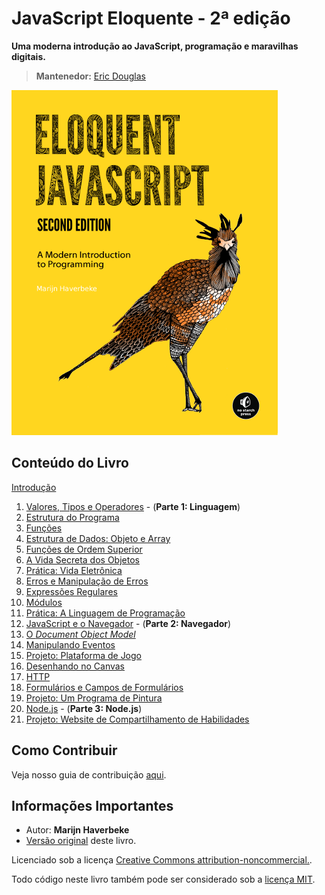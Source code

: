 # JavaScript Eloquente - 2ª edição

**Uma moderna introdução ao JavaScript, programação e maravilhas digitais.**

> **Mantenedor:** [Eric Douglas](https://github.com/ericdouglas)

![JavaScript Eloquente](img/eloq-js.png)

## Conteúdo do Livro

[Introdução](https://github.com/braziljs/eloquente-javascript/blob/master/chapters/00-introducao.md)

1. [Valores, Tipos e Operadores](https://github.com/braziljs/eloquente-javascript/blob/master/chapters/01-valores-tipos-operadores.md) - (**Parte 1: Linguagem**)
1. [Estrutura do Programa](https://github.com/braziljs/eloquente-javascript/blob/master/chapters/02-estrutura-do-programa.md)
1. [Funções](https://github.com/braziljs/eloquente-javascript/blob/master/chapters/03-funcoes.md)
1. [Estrutura de Dados: Objeto e Array](https://github.com/braziljs/eloquente-javascript/blob/master/chapters/04-estruturas-de-dados.md)
1. [Funções de Ordem Superior](https://github.com/braziljs/eloquente-javascript/blob/master/chapters/05-funcoes-de-ordem-superior.md)
1. [A Vida Secreta dos Objetos](https://github.com/braziljs/eloquente-javascript/blob/master/chapters/06-a-vida-secreta-dos-objetos.md)
1. [Prática: Vida Eletrônica](https://github.com/braziljs/eloquente-javascript/blob/master/chapters/07-pratica-vida-eletronica.md)
1. [Erros e Manipulação de Erros](https://github.com/braziljs/eloquente-javascript/blob/master/chapters/08-erros-e-manipulacao-de-erros.md)
1. [Expressões Regulares](https://github.com/braziljs/eloquente-javascript/blob/master/chapters/09-expressoes-regulares.md)
1. [Módulos](https://github.com/braziljs/eloquente-javascript/blob/master/chapters/10-modulos.md)
1. [Prática: A Linguagem de Programação](https://github.com/braziljs/eloquente-javascript/blob/master/chapters/11-pratica-linguagem-de-programacao.md)
1. [JavaScript e o Navegador](https://github.com/braziljs/eloquente-javascript/blob/master/chapters/12-javascript-e-o-navegador.md) - (**Parte 2: Navegador**)
1. [O *Document Object Model*](https://github.com/braziljs/eloquente-javascript/blob/master/chapters/13-document-object-model.md)
1. [Manipulando Eventos](https://github.com/braziljs/eloquente-javascript/blob/master/chapters/14-manipulando-eventos.md)
1. [Projeto: Plataforma de Jogo](https://github.com/braziljs/eloquente-javascript/blob/master/chapters/15-projeto-plataforma-de-jogo.md)
1. [Desenhando no Canvas](https://github.com/braziljs/eloquente-javascript/blob/master/chapters/16-desenhando-no-canvas.md)
1. [HTTP](https://github.com/braziljs/eloquente-javascript/blob/master/chapters/17-http.md)
1. [Formulários e Campos de Formulários](https://github.com/braziljs/eloquente-javascript/blob/master/chapters/18-formularios-e-campos-de-formularios.md)
1. [Projeto: Um Programa de Pintura](https://github.com/braziljs/eloquente-javascript/blob/master/chapters/19-projeto-um-programa-de-pintura.md)
1. [Node.js](https://github.com/braziljs/eloquente-javascript/blob/master/chapters/20-nodejs.md) - (**Parte 3: Node.js**)
1. [Projeto: Website de Compartilhamento de Habilidades](https://github.com/braziljs/eloquente-javascript/blob/master/chapters/21-projeto-website-de-compartilhamento-de-habilidades.md)

## Como Contribuir

Veja nosso guia de contribuição [aqui](https://github.com/braziljs/eloquente-javascript/blob/master/CONTRIBUTING.md).

## Informações Importantes

- Autor: **Marijn Haverbeke**
- [Versão original](http://eloquentjavascript.net) deste livro.

Licenciado sob a licença [Creative Commons attribution-noncommercial.](http://creativecommons.org/licenses/by-nc/3.0/).

Todo código neste livro também pode ser considerado sob a [licença MIT](http://opensource.org/licenses/MIT).
